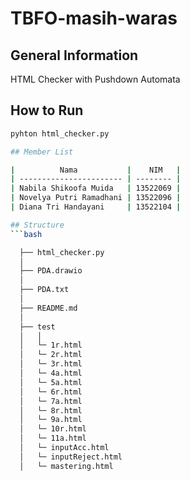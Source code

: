# TBFO-masih-waras

## General Information
HTML Checker with Pushdown Automata

## How to Run
```bash
pyhton html_checker.py

## Member List

|          Nama           |    NIM   |
| ----------------------- | -------- |
| Nabila Shikoofa Muida   | 13522069 |
| Novelya Putri Ramadhani | 13522096 |
| Diana Tri Handayani     | 13522104 |

## Structure
```bash

  ├── html_checker.py
  │
  ├── PDA.drawio
  │
  ├── PDA.txt
  │
  ├── README.md
  │
  ├── test
  │   │
  │   └─ 1r.html
  │   └─ 2r.html
  │   └─ 3r.html
  │   └─ 4a.html
  │   └─ 5a.html
  │   └─ 6r.html
  │   └─ 7a.html
  │   └─ 8r.html
  │   └─ 9a.html
  │   └─ 10r.html
  │   └─ 11a.html
  │   └─ inputAcc.html
  │   └─ inputReject.html
  │   └─ mastering.html

